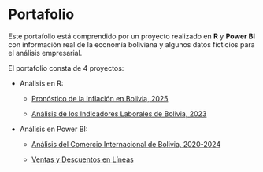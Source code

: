 # Portafolio

Este portafolio está comprendido por un proyecto realizado en __R__ y __Power BI__ con información real de la economía boliviana y algunos datos ficticios para el análisis empresarial.

El portafolio consta de 4 proyectos:

+ Análisis en R:
  
  - [Pronóstico de la Inflación en Bolivia, 2025](https://github.com/DaM16/Portafolio/tree/65ee3caa7b28dc4a7fbec13b9a867b6598054acd/Pronostico%20de%20la%20Inflaci%C3%B3n)
    
  - [Análisis de los Indicadores Laborales de Bolivia, 2023](https://github.com/DaM16/Portafolio/tree/65ee3caa7b28dc4a7fbec13b9a867b6598054acd/Inidcadores%20Laborales)
  
+ Análisis en Power BI:
  
  - [Análisis del Comercio Internacional de Bolivia, 2020-2024](https://github.com/DaM16/Portafolio/tree/65ee3caa7b28dc4a7fbec13b9a867b6598054acd/Power%20BI/Comercio%20de%20Bolivia)
  
  - [Ventas y Descuentos en Líneas](https://github.com/DaM16/Portafolio/tree/65ee3caa7b28dc4a7fbec13b9a867b6598054acd/Power%20BI/Ventas%20y%20Descuentos)



